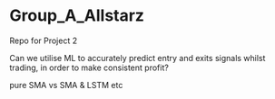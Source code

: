 # Group_A_Allstarz
Repo for Project 2

Can we utilise ML to accurately predict entry and exits signals whilst trading, in order to make consistent profit?

pure SMA vs SMA & LSTM etc
